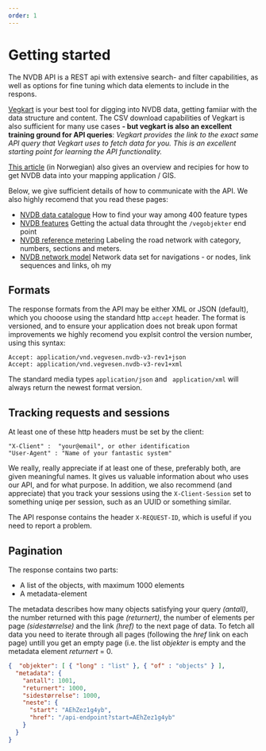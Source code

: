 ```yaml
---
order: 1
---
```

# Getting started

The NVDB API is a REST api with extensive search- and filter capabilities, as well as options for fine tuning which 
data elements to include in the respons. 

[Vegkart](vegkart.md) is your best tool for digging into NVDB data, getting famiiar with the data structure and content. 
The CSV download capabilities of Vegkart is also sufficient for many use cases **- but vegkart is also an excellent training ground for API queries**: _Vegkart provides the link to the exact same API query that Vegkart uses to fetch data for you. This is an excellent starting point for learning the API functionality._ 

[This article](https://www.vegdata.no/ofte-stilte-sporsmal/hvordan-far-jeg-nvdb-data-inn-i-kartsystemet-mitt/) (in Norwegian) also 
gives an overview and recipies for how to get NVDB data into your mapping application / GIS.

Below, we give sufficient details of how to communicate with the API. We also highly recomend that you read these pages: 
  * [NVDB data catalogue](konsept2_datakatalog.md) How to find your way among 400 feature types
  * [NVDB features](konsept3_vegobjekter.md) Getting the actual data throught the `/vegobjekter` end point 
  * [NVDB reference metering](konsept4_roadreference.md) Labeling the road network with category, numbers, sections and meters. 
  * [NVDB network model](konsept5_network.md) Network data set for navigations - or nodes, link sequences and links, oh my

## Formats

The response formats from the API may be either XML or JSON (default), which you chooose using the 
standard http `accept` header. The format is versioned, and to ensure your application 
does not break upon format improvements we highly recomend you explsit control the version number, using this syntax: 
```
Accept: application/vnd.vegvesen.nvdb-v3-rev1+json
Accept: application/vnd.vegvesen.nvdb-v3-rev1+xml
```

The standard media types `application/json` and ` application/xml` will always return the newest format version.


## Tracking requests and sessions

At least one of these http headers must be set by the client: 
```
"X-Client" :  "your@email", or other identification
"User-Agent" : "Name of your fantastic system" 
```
We really, really appreciate if at least one of these, preferably both, are given meaningful names. It gives us valuable 
information about who uses our API, and for what purpose. In addition, we also recommend (and appreciate) that you track your sessions using the `X-Client-Session` set to something uniqe per session, such as an UUID or something similar. 

The API response contains the header `X-REQUEST-ID`, which is useful if you need to report a problem. 

## Pagination 

The response contains two parts: 
  * A list of the objects, with maximum 1000 elements
  * A metadata-element
  
The metadata describes how many objects satisfying your query _(antall)_, the number returned with this page _(returnert)_, 
the number of elements per page _(sidestørrelse)_ and the link _(href)_ to the next page of data. To fetch all data 
you need to iterate through all pages (following the _href_ link on each page) untill you get an empty page (i.e. the list _objekter_ is empty and the metadata element  _returnert_ = 0. 

```json
{  "objekter": [ { "long" : "list" }, { "of" : "objects" } ], 
  "metadata": {
    "antall": 1001, 
    "returnert": 1000,
    "sidestørrelse": 1000,
    "neste": {
      "start": "AEhZez1g4yb",
      "href": "/api-endpoint?start=AEhZez1g4yb"
    }
  }
}
```

